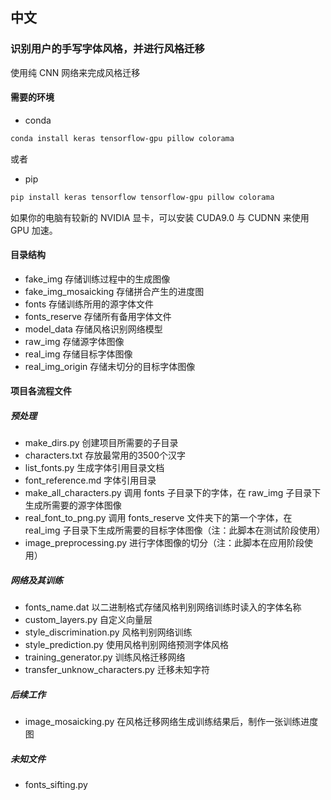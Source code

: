 ## 中文

### 识别用户的手写字体风格，并进行风格迁移

使用纯 CNN 网络来完成风格迁移

#### 需要的环境

-   conda

```bash
conda install keras tensorflow-gpu pillow colorama
```

或者

-   pip

```bash
pip install keras tensorflow tensorflow-gpu pillow colorama
```

如果你的电脑有较新的 NVIDIA 显卡，可以安装 CUDA9.0 与 CUDNN 来使用 GPU 加速。

#### 目录结构

- fake_img 存储训练过程中的生成图像
- fake_img_mosaicking 存储拼合产生的进度图
- fonts 存储训练所用的源字体文件
- fonts_reserve 存储所有备用字体文件
- model_data 存储风格识别网络模型
- raw_img 存储源字体图像
- real_img 存储目标字体图像
- real_img_origin 存储未切分的目标字体图像

#### 项目各流程文件

##### 预处理

-   make_dirs.py 创建项目所需要的子目录
-   characters.txt 存放最常用的3500个汉字
-   list_fonts.py 生成字体引用目录文档
-   font_reference.md 字体引用目录
-   make_all_characters.py 调用 fonts 子目录下的字体，在 raw_img 子目录下生成所需要的源字体图像
-   real_font_to_png.py 调用 fonts_reserve 文件夹下的第一个字体，在 real_img 子目录下生成所需要的目标字体图像（注：此脚本在测试阶段使用）
-   image_preprocessing.py 进行字体图像的切分（注：此脚本在应用阶段使用）

##### 网络及其训练

-   fonts_name.dat 以二进制格式存储风格判别网络训练时读入的字体名称
-   custom_layers.py 自定义向量层
-   style_discrimination.py 风格判别网络训练
-   style_prediction.py 使用风格判别网络预测字体风格
-   training_generator.py 训练风格迁移网络
-   transfer_unknow_characters.py 迁移未知字符

##### 后续工作

-   image_mosaicking.py 在风格迁移网络生成训练结果后，制作一张训练进度图

##### 未知文件

-   fonts_sifting.py
